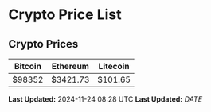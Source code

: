 # Crypto Price List

## Crypto Prices
| Bitcoin | Ethereum | Litecoin |
| ------- | -------- | -------- |
| $98352 | $3421.73 | $101.65 |
**Last Updated:** 2024-11-24 08:28 UTC
**Last Updated:** $DATE$
